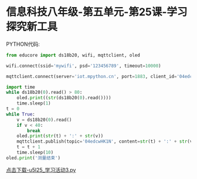 # 信息科技八年级-第五单元-第25课-学习探究新工具

PYTHON代码:

```python
from educore import ds18b20, wifi, mqttclient, oled

wifi.connect(ssid='mywifi', psd='123456789', timeout=10000)

mqttclient.connect(server='iot.mpython.cn', port=1883, client_id='04edc14052', user='04edcZGUpB', psd='04edcaQ7w6')

import time
while ds18b20(0).read() > 80:
    oled.print((str(ds18b20(0).read())))
    time.sleep(1)
t = 0
while True:
    v = ds18b20(0).read()
    if v < 40:
        break
    oled.print(str(t) + ':' + str(v))
    mqttclient.publish(topic='04edcwHK1N', content=str(t) + ':' + str(v))
    t = t + 1
    time.sleep(10)
oled.print('测量结束')
```

<a href="./py/u5l25_学习活动3.py" download>点击下载-u5l25_学习活动3.py</a>